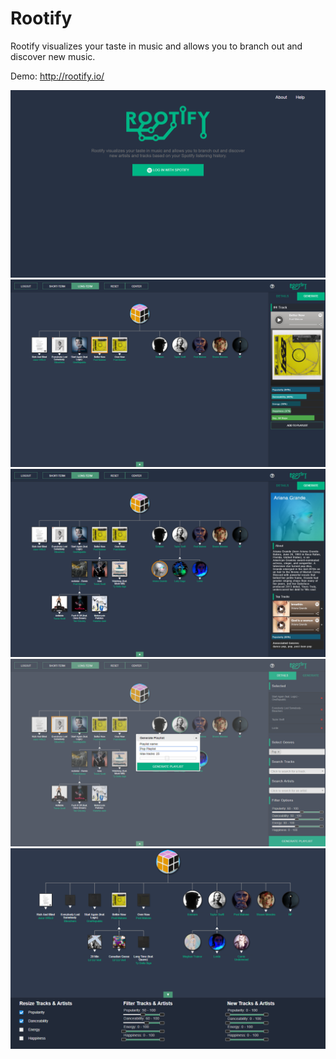 # Rootify

Rootify visualizes your taste in music and allows you to branch out and discover new music.

Demo: <a href="http://rootify.io/" target="_blank">http://rootify.io/</a>
 
<a href="https://raw.githubusercontent.com/tilevi/Rootify/master/images/login_screen.png" target="_blank"><img src="images/login_screen.png"/></a>
<a href="https://raw.githubusercontent.com/tilevi/Rootify/master/images/main_screen.png" target="_blank"><img src="images/main_screen.png"/></a>
<a href="https://raw.githubusercontent.com/tilevi/Rootify/master/images/expanded.png" target="_blank"><img src="images/expanded.png"/></a>
<a href="https://raw.githubusercontent.com/tilevi/Rootify/master/images/playlist.png" target="_blank"><img src="images/playlist.png"/></a>
<a href="https://raw.githubusercontent.com/tilevi/Rootify/master/images/bottom_bar.png" target="_blank"><img src="images/bottom_bar.png"/></a>
